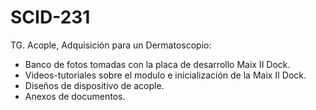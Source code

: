 # SCID-231
TG. Acople, Adquisición para un Dermatoscopio:
- Banco de fotos tomadas con la placa de desarrollo Maix II Dock.
- Videos-tutoriales sobre el modulo e inicialización de la Maix II Dock.
- Diseños de dispositivo de acople.
- Anexos de documentos.
